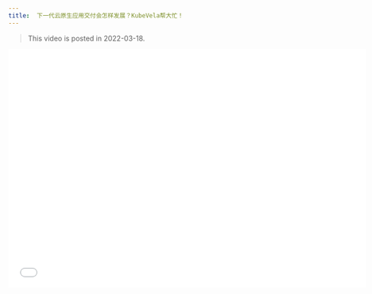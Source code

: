 ```yaml
---
title:  下一代云原生应用交付会怎样发展？KubeVela帮大忙！
---
```


> This video is posted in 2022-03-18.

<iframe height="480" width="720" src="//player.bilibili.com/player.html?aid=467288425&bvid=BV17L411P7zv&cid=552361125&page=1&high_quality=1" scrolling="no" frameborder="no" framespacing="0" allowfullscreen="true"> </iframe>

